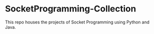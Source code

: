 # SocketProgramming-Collection
This repo houses the projects of Socket Programming using Python and Java.
